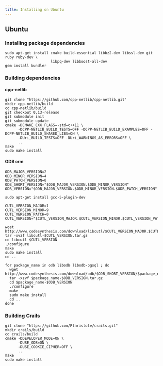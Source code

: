 ```yaml
---
title: Installing on Ubuntu
---
```

## Ubuntu

### Installing package dependencies

	sudo apt-get install cmake build-essential libbz2-dev libssl-dev git ruby ruby-dev \
	                     libpq-dev libboost-all-dev
	gem install bundler

### Building dependencies

#### cpp-netlib

	git clone "https://github.com/cpp-netlib/cpp-netlib.git"
	mkdir cpp-netlib/build
	cd cpp-netlib/build
	git checkout 0.13-release
	git submodule init
	git submodule update
	cmake -DCMAKE_CXX_FLAGS=-std=c++11 \
	      -DCPP-NETLIB_BUILD_TESTS=OFF -DCPP-NETLIB_BUILD_EXAMPLES=OFF -DCPP-NETLIB_BUILD_SHARED_LIBS=ON \
	      -DUri_BUILD_TESTS=OFF -DUri_WARNINGS_AS_ERRORS=OFF \
	      ..
	make
	sudo make install

#### ODB orm

	ODB_MAJOR_VERSION=2
	ODB_MINOR_VERSION=4
	ODB_PATCH_VERSION=0
	ODB_SHORT_VERSION="$ODB_MAJOR_VERSION.$ODB_MINOR_VERSION"
	ODB_VERSION="$ODB_MAJOR_VERSION.$ODB_MINOR_VERSION.$ODB_PATCH_VERSION"

	sudo apt-get install gcc-5-plugin-dev

	CUTL_VERSION_MAJOR=1
	CUTL_VERSION_MINOR=9
	CUTL_VERSION_PATCH=0
	CUTL_VERSION="$CUTL_VERSION_MAJOR.$CUTL_VERSION_MINOR.$CUTL_VERSION_PATCH"

	wget http://www.codesynthesis.com/download/libcutl/$CUTL_VERSION_MAJOR.$CUTL_VERSION_MINOR/libcutl-$CUTL_VERSION.tar.gz
	tar -xvzf libcutl-$CUTL_VERSION.tar.gz
	cd libcutl-$CUTL_VERSION
	./configure
	make
	sudo make install
	cd ..

	for package_name in odb libodb libodb-pgsql ; do
	  wget http://www.codesynthesis.com/download/odb/$ODB_SHORT_VERSION/$package_name-$ODB_VERSION.tar.gz
	  tar -xzvf $package_name-$ODB_VERSION.tar.gz
	  cd $package_name-$ODB_VERSION
	  ./configure
	  make
	  sudo make install
	  cd ..
	done

### Building Crails

	git clone "https://github.com/Plaristote/crails.git"
	mkdir crails/build
	cd crails/build
	cmake -DDEVELOPER_MODE=ON \
	      -DUSE_ODB=ON \
	      -DUSE_COOKIE_CIPHER=OFF \
	      ..
	make
	sudo make install
